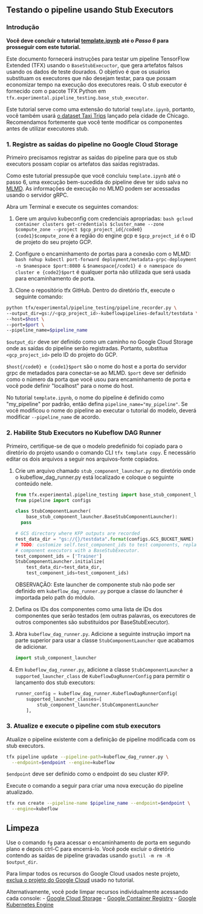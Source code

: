 ## Testando o pipeline usando Stub Executors

### Introdução

**Você deve concluir o tutorial [template.ipynb](https://github.com/tensorflow/tfx/blob/master/docs/tutorials/tfx/template.ipynb) até o *Passo 6* para prosseguir com este tutorial.**

Este documento fornecerá instruções para testar um pipeline TensorFlow Extended (TFX) usando o `BaseStubExecuctor`, que gera artefatos falsos usando os dados de teste dourados. O objetivo é que os usuários substituam os executores que não desejam testar, para que possam economizar tempo na execução dos executores reais. O stub executor é fornecido com o pacote TFX Python em `tfx.experimental.pipeline_testing.base_stub_executor`.

Este tutorial serve como uma extensão do tutorial `template.ipynb`, portanto, você também usará [o dataset Taxi Trips](https://data.cityofchicago.org/Transportation/Taxi-Trips/wrvz-psew) lançado pela cidade de Chicago. Recomendamos fortemente que você tente modificar os componentes antes de utilizar executores stub.

### 1. Registre as saídas do pipeline no Google Cloud Storage

Primeiro precisamos registrar as saídas do pipeline para que os stub executors possam copiar os artefatos das saídas registradas.

Como este tutorial pressupõe que você concluiu `template.ipynb` até o passo 6, uma execução bem-sucedida do pipeline deve ter sido salva no [MLMD](https://www.tensorflow.org/tfx/guide/mlmd). As informações de execução no MLMD podem ser acessadas usando o servidor gRPC.

Abra um Terminal e execute os seguintes comandos:

1. Gere um arquivo kubeconfig com credenciais apropriadas: `bash gcloud container clusters get-credentials $cluster_name --zone $compute_zone --project $gcp_project_id{/code0} {code1}$compute_zone` é a região do engine gcp e `$gcp_project_id` é o ID de projeto do seu projeto GCP.

2. Configure o encaminhamento de portas para a conexão com o MLMD: `bash nohup kubectl port-forward deployment/metadata-grpc-deployment -n $namespace $port:8080 &` `$namespace{/code1} é o namespace do cluster e {code2}$port` é qualquer porta não utilizada que será usada para encaminhamento de porta.

3. Clone o repositório tfx GitHub. Dentro do diretório tfx, execute o seguinte comando:

```bash
python tfx/experimental/pipeline_testing/pipeline_recorder.py \
--output_dir=gs://<gcp_project_id>-kubeflowpipelines-default/testdata \
--host=$host \
--port=$port \
--pipeline_name=$pipeline_name
```

`$output_dir` deve ser definido como um caminho no Google Cloud Storage onde as saídas do pipeline serão registradas. Portanto, substitua `<gcp_project_id>` pelo ID do projeto do GCP.

`$host{/code0} e {code1}$port` são o nome do host e a porta do servidor grpc de metadados para conectar-se ao MLMD. `$port` deve ser definido como o número da porta que você usou para encaminhamento de porta e você pode definir "localhost" para o nome do host.

No tutorial `template.ipynb`, o nome do pipeline é definido como "my_pipeline" por padrão, então defina `pipeline_name="my_pipeline"`. Se você modificou o nome do pipeline ao executar o tutorial do modelo, deverá modificar `--pipeline_name` de acordo.

### 2. Habilite Stub Executors no Kubeflow DAG Runner

Primeiro, certifique-se de que o modelo predefinido foi copiado para o diretório do projeto usando o comando CLI `tfx template copy`. É necessário editar os dois arquivos a seguir nos arquivos-fonte copiados.

1. Crie um arquivo chamado `stub_component_launcher.py` no diretório onde o kubeflow_dag_runner.py está localizado e coloque o seguinte conteúdo nele.

    ```python
    from tfx.experimental.pipeline_testing import base_stub_component_launcher
    from pipeline import configs

    class StubComponentLauncher(
        base_stub_component_launcher.BaseStubComponentLauncher):
      pass

    # GCS directory where KFP outputs are recorded
    test_data_dir = "gs://{}/testdata".format(configs.GCS_BUCKET_NAME)
    # TODO: customize self.test_component_ids to test components, replacing other
    # component executors with a BaseStubExecutor.
    test_component_ids = ['Trainer']
    StubComponentLauncher.initialize(
        test_data_dir=test_data_dir,
        test_component_ids=test_component_ids)
    ```

    OBSERVAÇÃO: Este launcher de componente stub não pode ser definido em `kubeflow_dag_runner.py` porque a classe do launcher é importada pelo path do módulo.

2. Defina os IDs dos componentes como uma lista de IDs dos componentes que serão testados (em outras palavras, os executores de outros componentes são substituídos por BaseStubExecutor).

3. Abra `kubeflow_dag_runner.py`. Adicione a seguinte instrução import na parte superior para usar a classe `StubComponentLauncher` que acabamos de adicionar.

    ```python
    import stub_component_launcher
    ```

4. Em `kubeflow_dag_runner.py`, adicione a classe `StubComponentLauncher` a `supported_launcher_class` de `KubeflowDagRunnerConfig` para permitir o lançamento dos stub executors:

    ```python
    runner_config = kubeflow_dag_runner.KubeflowDagRunnerConfig(
        supported_launcher_classes=[
            stub_component_launcher.StubComponentLauncher
        ],
    ```

### 3. Atualize e execute o pipeline com stub executors

Atualize o pipeline existente com a definição de pipeline modificada com os stub executors.

```bash
tfx pipeline update --pipeline-path=kubeflow_dag_runner.py \
  --endpoint=$endpoint --engine=kubeflow
```

`$endpoint` deve ser definido como o endpoint do seu cluster KFP.

Execute o comando a seguir para criar uma nova execução do pipeline atualizado.

```bash
tfx run create --pipeline-name $pipeline_name --endpoint=$endpoint \
  --engine=kubeflow
```

## Limpeza

Use o comando `fg` para acessar o encaminhamento de porta em segundo plano e depois ctrl-C para encerrá-lo. Você pode excluir o diretório contendo as saídas de pipeline gravadas usando `gsutil -m rm -R $output_dir`.

Para limpar todos os recursos do Google Cloud usados ​​neste projeto, [exclua o projeto do Google Cloud](https://cloud.google.com/resource-manager/docs/creating-managing-projects#shutting_down_projects) usado no tutorial.

Alternativamente, você pode limpar recursos individualmente acessando cada console: - [Google Cloud Storage](https://console.cloud.google.com/storage) - [Google Container Registry](https://console.cloud.google.com/gcr) - [Google Kubernetes Engine](https://console.cloud.google.com/kubernetes)
